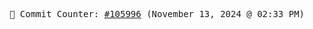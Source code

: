 <p align="center">
    <samp>
        📮 Commit Counter: <a href="https://github.com/Javascript-void0/Javascript-void0/commits/main">#105996</a> (November 13, 2024 @ 02:33 PM)
    </samp>
</p>